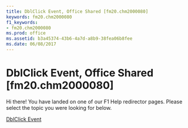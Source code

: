```yaml
---
title: DblClick Event, Office Shared [fm20.chm2000080]
keywords: fm20.chm2000080
f1_keywords:
- fm20.chm2000080
ms.prod: office
ms.assetid: b3a45374-43b6-4a7d-a8b9-38fea06b8fee
ms.date: 06/08/2017
---
```



# DblClick Event, Office Shared [fm20.chm2000080]

Hi there! You have landed on one of our F1 Help redirector pages. Please select the topic you were looking for below.

[DblClick Event](http://msdn.microsoft.com/library/52ee3887-6634-ed57-fb9b-757543ea6e29%28Office.15%29.aspx)

